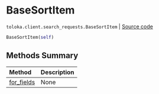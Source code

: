 # BaseSortItem
`toloka.client.search_requests.BaseSortItem` | [Source code](https://github.com/Toloka/toloka-kit/blob/v1.0.2/src/client/search_requests.py#L76)

```python
BaseSortItem(self)
```

## Methods Summary

| Method | Description |
| :------| :-----------|
[for_fields](toloka.client.search_requests.BaseSortItem.for_fields.md)| None
